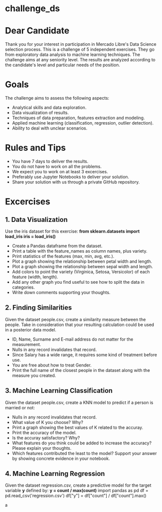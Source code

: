 # challenge_ds

# Dear Candidate
Thank you for your interest in participation in Mercado Libre's Data Science selection process. This is a challenge of 5 independent exercises. They go from exploratory data analysis to machine learning techniques. The challenge aims at any seniority level. The results are analyzed according to the candidate's level and particular needs of the position.

# Goals
The challenge aims to assess the following aspects:
- Analytical skills and data exploration.
- Data visualization of results.
- Techniques of data preparation, features extraction and modeling.
- Applied machine learning (classification, regression, outlier detection).
- Ability to deal with unclear scenarios.

# Rules and Tips
- You have 7 days to deliver the results.
- You do not have to work on all the problems.
- We expect you to work on at least 3 excercises.
- Preferably use Jupyter Notebooks to deliver your solution.
- Share your solution with us through a private GitHub repository.

# Excercises
## 1. Data Visualization
Use the iris dataset for this exercise:
**from sklearn.datasets import load_iris
iris = load_iris()**
- Create a Pandas dataframe from the dataset.
- Print a table with the feature_names as column names, plus variety.
- Print statistics of the features (max, min, avg, etc.).
- Plot a graph showing the relationship between petal width and length.
- Plot a graph showing the relationship between sepal width and length.
- Add colors to point the variety (Virginica, Setosa, Versicolor) of each feature (width, length).
- Add any other graph you find useful to see how to split the data in categories.
- Write down comments supporting your thoughts.

## 2. Finding Similarities
Given the dataset people.csv, create a similarity measure between the people. Take in consideration that your resulting calculation could be used in a posterior data model.
- ID, Name, Surname and E-mail address do not matter for the measurement.
- Nulls in any record invalidates that record.
- Since Salary has a wide range, it requires some kind of treatment before use.
- You are free about how to treat Gender.
- Print the full name of the closest people in the dataset along with the measure you created.

## 3. Machine Learning Classification
Given the dataset people.csv, create a KNN model to predict if a person is married or not:
- Nulls in any record invalidates that record.
- What value of K you choose? Why?
- Print a graph showing the best values of K related to the accuray.
- Print the accuracy of the model.
- Is the accuray satisfactory? Why?
- What features do you think could be added to increase the accuracy? Please explain your thoughts.
- Which features contributed the least to the model? Support your answer by showing concrete evidence in your notebook.

## 4. Machine Learning Regression
Given the dataset regression.csv, create a predictive model for the target variable **y** defined by: **y = count / max(count)**
  import pandas as pd
  df = pd.read_csv('regression.csv')
  df["y"] = df["count"] / df["count"].max()

a
